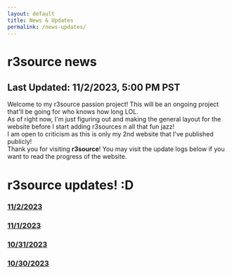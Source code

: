 ```yaml
---
layout: default
title: News & Updates
permalink: /news-updates/
---
```

# r3source news
## Last Updated: 11/2/2023, 5:00 PM PST
Welcome to my r3source passion project! This will be an ongoing project that'll be going for who knows how long LOL. <br />
As of right now, I'm just figuring out and making the general layout for the website before I start adding r3sources n all that fun jazz! <br />
I am open to criticism as this is only my 2nd website that I've published publicly! <br />
Thank you for visiting **r3source**! You may visit the update logs below if you want to read the progress of the website.

# r3source updates! :D
### [11/2/2023](../docs/_posts/2023-11-2-more-updates.md)
### [11/1/2023](../docs/_posts/2023-11-1-general-update.md)
### [10/31/2023](../docs/_posts/2023-10-31-the-2nd-day.md)
### [10/30/2023](../docs/_posts/2023-10-30-the-beginnings.md)

